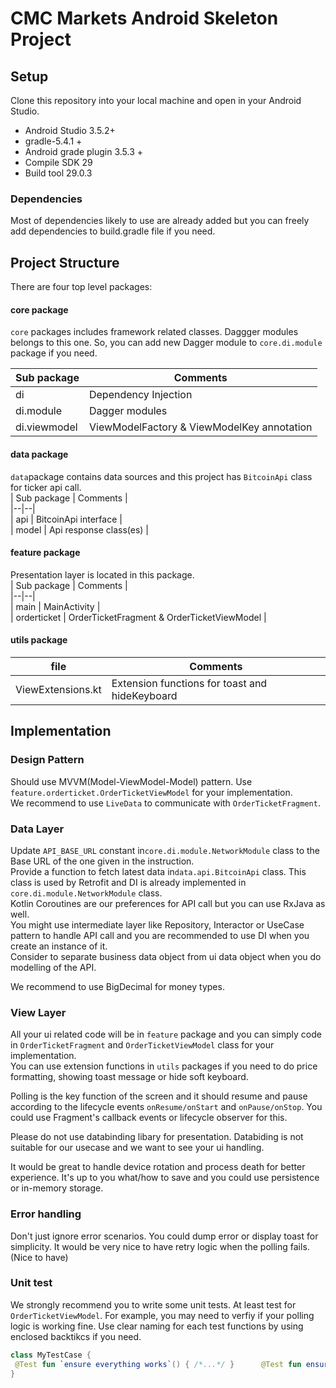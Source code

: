
  
# CMC Markets Android Skeleton Project  
  
  
## Setup  
  
Clone this repository into your local machine and open in your Android Studio.  
  
- Android Studio 3.5.2+  
- gradle-5.4.1 +  
- Android grade plugin 3.5.3 +  
- Compile SDK 29  
- Build tool 29.0.3  
  
  
### Dependencies  
Most of dependencies likely to use are already added but you can freely add dependencies to build.gradle file if you need.  
  
## Project Structure  
  
There are four top level packages:  
  
#### core package  
`core` packages includes framework related classes. Daggger modules belongs to this one. So, you can add new Dagger module to `core.di.module` package if you need.  
  
| Sub package | Comments |  
|--|--|  
| di | Dependency Injection |  
| di.module | Dagger modules |  
| di.viewmodel | ViewModelFactory & ViewModelKey annotation |  
  
#### data package  
`data`package contains data sources and this project has `BitcoinApi` class for ticker api call.  
| Sub package | Comments |  
|--|--|  
| api | BitcoinApi interface |  
| model | Api response class(es) |  
  
#### feature package  
Presentation layer is located in this package.  
| Sub package | Comments |   
|--|--|  
| main | MainActivity |  
| orderticket | OrderTicketFragment & OrderTicketViewModel |  
  
#### utils package  
| file | Comments |  
|--|--|  
| ViewExtensions.kt | Extension functions for toast and hideKeyboard |  
  
  
## Implementation  
  
### Design Pattern  
Should use MVVM(Model-ViewModel-Model) pattern.  Use `feature.orderticket.OrderTicketViewModel` for your implementation.  
We recommend to use `LiveData` to communicate with `OrderTicketFragment`.  
  
  
### Data Layer  
Update `API_BASE_URL` constant in`core.di.module.NetworkModule` class to the Base URL of the one given in the instruction.  
Provide a function to fetch latest data in`data.api.BitcoinApi` class. This class is used by Retrofit and DI is already implemented in `core.di.module.NetworkModule` class.  
Kotlin Coroutines are our preferences for API call but you can use RxJava as well.  
You might use intermediate layer like Repository, Interactor or UseCase pattern to handle API call and you are recommended to use DI when you create an instance of it.  
Consider to separate business data object from ui data object when you do modelling of the API.  
  
We recommend to use BigDecimal for money types.
  
### View Layer  
All your ui related code will be in `feature` package and you can simply code in `OrderTicketFragment` and `OrderTicketViewModel` class for your implementation.  
You can use extension functions in `utils` packages if you need to do price formatting, showing toast message or hide soft keyboard.  

Polling is the key function of the screen and it should resume and pause according to the lifecycle events `onResume/onStart` and `onPause/onStop`. You could use Fragment's callback events or lifecycle observer for this.

Please do not use databinding libary for presentation. Databiding is not suitable for our usecase and we want to see your ui handling.

It would be great to handle device rotation and process death for better experience. It's up to you what/how to save and you could use persistence or in-memory storage.

### Error handling
Don't just ignore error scenarios. You could dump error or display toast for simplicity. It would be very nice to have retry logic when the polling fails. (Nice to have)
  
### Unit test  
We strongly recommend you to write some unit tests. At least test for `OrderTicketViewModel`. For example, you may need to verfiy if your polling logic is working fine. Use clear naming for each test functions by using enclosed backtikcs if you need.   
```kotlin  
class MyTestCase {  
 @Test fun `ensure everything works`() { /*...*/ }      @Test fun ensureEverythingWorks_onAndroid() { /*...*/ }  
}  
```

